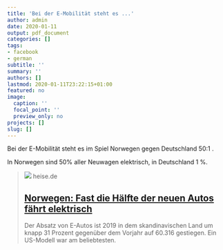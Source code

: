 ```yaml
---
title: 'Bei der E-Mobilität steht es ...'
author: admin
date: 2020-01-11
output: pdf_document
categories: []
tags:
- facebook
- german
subtitle: ''
summary: ''
authors: []
lastmod: 2020-01-11T23:22:15+01:00
featured: no
image:
  caption: ''
  focal_point: ''
  preview_only: no
projects: []
slug: []
---
```

Bei der E-Mobilität steht es im Spiel Norwegen gegen Deutschland 50:1 . 

In Norwegen sind 50% aller Neuwagen elektrisch, in Deutschland 1 %.
> [![](https://heise.cloudimg.io/bound/1200x1200/q85.png-lossy-85.webp-lossy-85.foil1/_www-heise-de_/imgs/18/2/8/1/7/6/8/0/elbil-643aebf4efbffc66-e6a732a41e7b1c29.jpeg)](https://www.heise.de/newsticker/meldung/Norwegen-Fast-die-Haelfte-der-neuen-Autos-faehrt-elektrisch-4628039.html)
> heise.de
> ## [Norwegen: Fast die Hälfte der neuen Autos fährt elektrisch](https://www.heise.de/newsticker/meldung/Norwegen-Fast-die-Haelfte-der-neuen-Autos-faehrt-elektrisch-4628039.html)
>
>Der Absatz von E-Autos ist 2019 in dem skandinavischen Land um knapp 31 Prozent gegenüber dem Vorjahr auf 60.316 gestiegen. Ein US-Modell war am beliebtesten.

